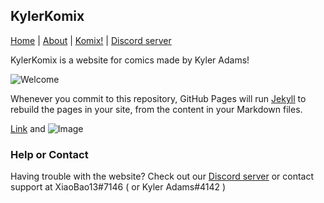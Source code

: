 ## KylerKomix

[Home](https://https://xiaobao13.github.io/KylerKomix/) | [About](https://https://xiaobao13.github.io/KylerKomix/) | [Komix!](https://https://xiaobao13.github.io/KylerKomix/) | [Discord server](https://discord.gg/mgbny6Ebg4)

   KylerKomix is a website for comics made by Kyler Adams!
   
   ![Welcome](Welcome1)


Whenever you commit to this repository, GitHub Pages will run [Jekyll](https://jekyllrb.com/) to rebuild the pages in your site, from the content in your Markdown files.

[Link](url) and ![Image](src)

### Help or Contact

Having trouble with the website? Check out our [Discord server](https://discord.gg/mgbny6Ebg4) or contact support at XiaoBao13#7146 ( or Kyler Adams#4142 )
